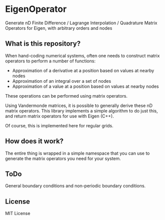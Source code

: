 # EigenOperator
Generate nD Finite Difference / Lagrange Interpolation / Quadrature Matrix Operators for Eigen, with arbitrary orders and nodes

## What is this repository?

When hand-coding numerical systems, often one needs to construct matrix operators to perform a number of functions:
- Approximation of a derivative at a position based on values at nearby nodes
- Approximation of an integral over a set of nodes
- Approximation of a value at a position based on values at nearby nodes

These operations can be performed using matrix operators.

Using Vandermonde matrices, it is possible to generally derive these nD matrix operators. This library implements a simple algorithm to do just this, and return matrix operators for use with Eigen (C++).

Of course, this is implemented here for regular grids.

## How does it work?
The entire thing is wrapped in a simple namespace that you can use to generate the matrix operators you need for your system.

## ToDo
General boundary conditions and non-periodic boundary conditions.

## License
MIT License

